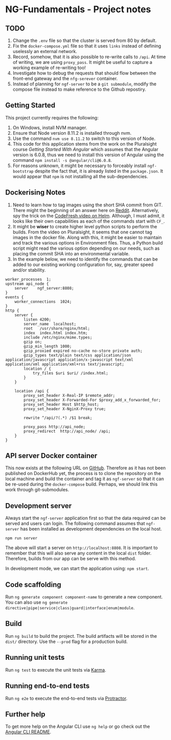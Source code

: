 # NG-Fundamentals - Project notes

## TODO

1. Change the `.env` file so that the cluster is served from 80 by default.
2. Fix the `docker-compose.yml` file so that it uses `links` instead of defining uselessly an external network.
3. Record, somehow, that it is also possible to re-write calls to `/api`. At time of writing, we are using `proxy_pass`. It might be useful to capture a working example of re-writing too!
4. Investigate how to debug the requests that should flow between the front-end gateway and the `nfg-serever` container.
5. Instead of planning for `ngf-server` to be a `git submodule`, modify the compose file instead to make reference to the Github repostiry.

## Getting Started

This project currently requires the following:

1. On Windows, install NVM manager.
2. Ensure that Node version 8.11.2 is installed through nvm.
3. Use the command `nvm use 8.11.2` to switch to this version of Node.
4. This code for this application stems from the work on the Pluralsight course _Getting Started With Angular_ which assumes that the Angular version is 6.0.8, thus we need to install this version of Angular using the command `npm install -s @angular/cli@6.0.8`.
5. For reasons unknown, it might be necessary to forceably install `ngf-bootstrap` despite the fact that, it is already listed in the `package.json`. It would appear that `npm` is not installing all the sub-dependencies.

## Dockerising Notes

1. Need to learn how to tag images using the short SHA commit from GIT. There might the beginning of an answer here on [Reddit](https://www.reddit.com/r/docker/comments/7kzjyz/is_there_a_way_to_tag_docker_image_builds_with/). Alternatively, spy the trick on the [CodeFresh video on Helm](https://www.youtube.com/watch?v=Jj1Ueq_Lz6A). Although, I must admit, it looks like their own capabilities as each of the commands start with `CF_`.
2. It might be **wiser** to create higher level python scripts to perform the builds. From the video on Pluralsight, it seems that one cannot tag images in the docker file. Along with this, it might be easier to maintain and track the various options in Environment files. Thus, a Python build script might read the various option depending on our needs, such as placing the commit SHA into an environmental variable.
3. In the example below, we need to identify the commands that can be added to our existing working configuration for, say, greater speed and/or stability.

```config
worker_processes  1;
upstream api_node {
    server    ngf_server:8808;
}
events {
    worker_connections  1024;
}
http {
    server {
        listen 4200;
        server_name  localhost;
        root   /usr/share/nginx/html;
        index  index.html index.htm;
        include /etc/nginx/mime.types;
        gzip on;
        gzip_min_length 1000;
        gzip_proxied expired no-cache no-store private auth;
        gzip_types text/plain text/css application/json application/javascript application/x-javascript text/xml application/xml application/xml+rss text/javascript;
        location / {
            try_files $uri $uri/ /index.html;
        }
    }

    location /api {
        proxy_set_header X-Real-IP $remote_addr;
        proxy_set_header X-Forwarded-For $proxy_add_x_forwarded_for;
        proxy_set_header Host $http_host;
        proxy_set_header X-NginX-Proxy true;

        rewrite ^/api/?(.*) /$1 break;

        proxy_pass http://api_node;
        proxy_redirect  http://api_node/ /api;
    }
}
```

## API server Docker container

This now exists at the following URL on [GitHub](https://github.com/Krz-Aramis/ngf-server). Therefore as it has not been published on DockerHub yet, the process is to clone the repository on the local machine and build the container and tag it as `ngf-server` so that it can be re-used during the `docker-compose` build. Perhaps, we should link this work through git-submodules.

## Development server

Always start the `ngf-server` application first so that the data required can be served and users can login. The following command assumes that `ngf-server` has been installed as development dependencies on the local host.

```console
npm run server
```

The above will start a server on `http://localhost:8808`. It is important to remember that this will also serve any content in the local `dist` folder. Therefore, builds from our app can be serve with this method.

In development mode, we can start the application using: `npm start`.

## Code scaffolding

Run `ng generate component component-name` to generate a new component. You can also use `ng generate directive|pipe|service|class|guard|interface|enum|module`.

## Build

Run `ng build` to build the project. The build artifacts will be stored in the `dist/` directory. Use the `--prod` flag for a production build.

## Running unit tests

Run `ng test` to execute the unit tests via [Karma](https://karma-runner.github.io).

## Running end-to-end tests

Run `ng e2e` to execute the end-to-end tests via [Protractor](http://www.protractortest.org/).

## Further help

To get more help on the Angular CLI use `ng help` or go check out the [Angular CLI README](https://github.com/angular/angular-cli/blob/master/README.md).
